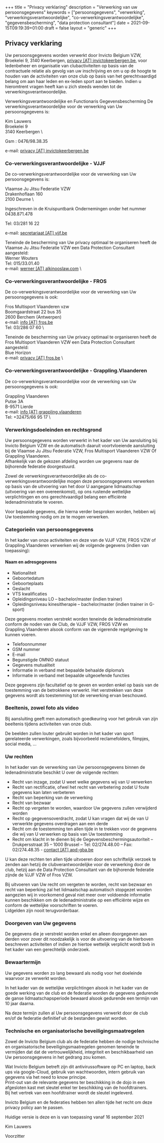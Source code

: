 +++
title = "Privacy verklaring"
description = "Verwerking van uw persoonsgegevens"
keywords = ["persoonsgegevens", "verwerking", "verwerkingsverantwoordelijke", "co-verwerkingsverantwoordelijke", "gegevensbescherming", "data protection consultant"]
date = 2021-09-15T09:19:39+01:00
draft = false
layout = "generic"
+++
## Privacy verklaring
Uw persoonsgegevens worden verwerkt door Invicto Belgium VZW, Broekelei 9, 3140 Keerbergen, [privacy [AT] invictokeerbergen.be](mailto:privacy@invictokeerbergen.be), voor ledenbeheer en organisatie van clubactiviteiten op basis van de contractuele relatie als gevolg van uw inschrijving en om u op de hoogte te houden van de activiteiten van onze club op basis van het gerechtvaardigd belang om aan haar leden en ex-leden sport aan te bieden.  Indien u hieromtrent vragen heeft kan u zich steeds wenden tot de verwerkingsverantwoordelijke.

Verwerkingsverantwoordelijke en Functionaris Gegevensbescherming
De verwerkingsverantwoordelijke voor de verwerking van Uw persoonsgegevens is:

Kim Lauwers \
Broekelei 9 \
3140 Keerbergen \

Gsm : 0476/98.38.35

e-mail: [privacy [AT] invictokeerbergen.be](mailto:privacy@invictokeerbergen.be)

### Co-verwerkingsverantwoordelijke - VJJF
De co-verwerkingsverantwoordelijke voor de verwerking van Uw persoonsgegevens is:

Vlaamse Ju Jitsu Federatie VZW \
Drakenhoflaan 160 \
2100 Deurne \

Ingeschreven in de Kruispuntbank Ondernemingen onder het nummer 0438.871.478

Tel: 03/281 16 22

e-mail: [secretariaat [AT] vjjf.be](mailto:secretariaat@vjjf.be)

Teneinde de bescherming van Uw privacy optimaal te organiseren heeft de Vlaamse Ju Jitsu Federatie VZW een Data Protection Consultant aangesteld: \
Werner Wouters \
Tel: 015/33.01.40 \
e-mail: [werner [AT] alkinooslaw.com](mailto:werner@alkinooslaw.com) \

### Co-verwerkingsverantwoordelijke - FROS
De co-verwerkingsverantwoordelijke voor de verwerking van Uw persoonsgegevens is ook:

Fros Multisport Vlaanderen vzw \
Boomgaardstraat 22 bus 35 \
2600 Berchem (Antwerpen) \
e-mail: [info [AT] fros.be](mailto:info@fros.be) \
Tel: 03/286 07 60 \

Teneinde de bescherming van Uw privacy optimaal te organiseren heeft de Fros Multisport Vlaanderen VZW een Data Protection Consultant aangesteld: \
Blue Horizon \
e-mail: [privacy [AT] fros.be](mailto:privacy@fros.be) \

### Co-verwerkingsverantwoordelijke - Grappling.Vlaanderen
De co-verwerkingsverantwoordelijke voor de verwerking van Uw persoonsgegevens is ook:

Grappling Vlaanderen \
Putse 3A \
B-9571 Lierde \
e-mail: [info [AT] grappling.vlaanderen](mailto:info@grappling.vlaanderen) \
Tel: +32475/66 95 17 \

### Verwerkingsdoeleinden en rechtsgrond
Uw persoonsgegevens worden verwerkt in het kader van Uw aansluiting bij Invicto Belgium VZW en de automatisch daaruit voortvloeiende aansluiting bij de Vlaamse Ju Jitsu Federatie VZW, Fros Multisport Vlaanderen VZW Of Grappling Vlaanderen. \
Afhankelijk van de gekozen afdeling worden uw gegevens naar de bijhorende federatie doorgestuurd.

Zowel de verwerkingsverantwoordelijke als de co-verwerkingsverantwoordelijke mogen deze persoonsgegevens verwerken op basis van de uitvoering van het door U aangegane lidmaatschap (uitvoering van een overeenkomst), op ons rustende wettelijke verplichtingen en ons gerechtvaardigd belang een efficiënte ledenadministratie te voeren.

Voor bepaalde gegevens, die hierna verder besproken worden, hebben wij Uw toestemming nodig om ze te mogen verwerken.

### Categorieën van persoonsgegevens
In het kader van onze activiteiten en deze van de VJJF VZW, FROS VZW of Grappling.Vlaanderen verwerken wij de volgende gegevens (indien van toepassing):

#### Naam en adresgegevens
* Nationaliteit
* Geboortedatum
* Geboorteplaats
* Geslacht
* VTS kwalificaties
* Opleidingsniveau LO – bachelor/master (indien trainer)
* Opleidingsniveau kinesitherapie – bachelor/master (indien trainer in G-sport)

Deze gegevens moeten verstrekt worden teneinde de ledenadministratie conform de noden van de Club, de VJJF VZW, FROS VZW en Grappling.Vlaanderen alsook conform van de vigerende regelgeving te kunnen voeren.

* Telefoonnummer
* GSM nummer
* E-mail
* Begunstigde OMNIO statuut
* Gegevens mutualiteit
* Informatie in verband met bepaalde behaalde diploma’s
* Informatie in verband met bepaalde uitgeoefende functies

Deze gegevens zijn facultatief op te geven en worden enkel op basis van de toestemming van de betrokkene verwerkt. Het verstrekken van deze gegevens wordt als toestemming tot de verwerking ervan beschouwd.

### Beeltenis, zowel foto als video
Bij aansluiting geeft men automatisch goedkeuring voor het gebruik van zijn beeltenis tijdens activiteiten van onze club.

De beelden zullen louter gebruikt worden in het kader van sport gerelateerde verwerkingen, zoals bijvoorbeeld reclamefolders, filmpjes, social media, ...

### Uw rechten
In het kader van de verwerking van Uw persoonsgegevens binnen de ledenadministratie beschikt U over de volgende rechten:

* Recht van inzage, zodat U weet welke gegevens wij van U verwerken
* Recht van rectificatie, ofwel het recht van verbetering zodat U foute gegevens kan laten verbeteren
* Recht van beperking van de verwerking
* Recht van bezwaar
* Recht op vergeten te worden, waardoor Uw gegevens zullen verwijderd worden
* Recht op gegevensoverdracht, zodat U kan vragen dat wij de van U verwerkte gegevens overdragen aan een derde
* Recht om de toestemming ten allen tijde in te trekken voor de gegevens die wij van U verwerken op basis van Uw toestemming
* Recht om klacht in te dienen bij de Gegevensbeschermingsautoriteit – Drukpersstraat 35 – 1000 Brussel – Tel: 02/274.48.00 – Fax: 02/274.48.35 - [contact [AT] apd-gba.be](mailto:contact@apd-gba.be)

U kan deze rechten ten allen tijde uitvoeren door een schriftelijk verzoek te zenden aan hetzij de clubverantwoordelijke voor de verwerking door de club, hetzij aan de Data Protection Consultant van de bijhorende federatie zijnde de VJJF VZW of Fros VZW.

Bij uitvoeren van Uw recht om vergeten te worden, recht van bezwaar en recht van beperking zal het lidmaatschap automatisch stopgezet worden aangezien wij in voorkomend geval niet meer over voldoende informatie kunnen beschikken om de ledenadministratie op een efficiënte wijze en conform de wettelijke voorschriften te voeren. \
Lidgelden zijn nooit terugvorderbaar.

### Doorgeven van Uw gegevens
De gegevens die je verstrekt worden enkel en alleen doorgegeven aan derden voor zover dit noodzakelijk is voor de uitvoering van de hierboven beschreven activiteiten of indien ze hiertoe wettelijk verplicht wordt bvb in het kader van een gerechtelijk onderzoek.

### Bewaartermijn
Uw gegevens worden zo lang bewaard als nodig voor het doeleinde waarvoor ze verwerkt worden.

In het kader van de wettelijke verplichtingen alsook in het kader van de goede werking van de club en de federatie worden de gegevens gedurende de ganse lidmaatschapsperiode bewaard alsook gedurende een termijn van 10 jaar daarna.

Na deze termijn zullen al Uw persoonsgegevens verwerkt door de club en/of de federatie definitief uit de bestanden gewist worden.

### Technische en organisatorische beveiligingsmaatregelen
Zowel de Invicto Belgium club als de federatie hebben de nodige technische en organisatorische beveiligingsmaatregelen genomen teneinde te vermijden dat dat de vertrouwelijkheid, integriteit en beschikbaarheid van Uw persoonsgegevens in het gedrang zou komen.

Wat Invicto Belgium betreft zijn dit antivirussoftware op PC en laptop, back ups via google-Cloud, gebruik van wachtwoorden, intern gebruik van gegevens via het need to know principe.  
Print-out van de relevante gegevens ter beschikking in de dojo in een afgesloten kast met sleutel enkel ter beschikking van de hoofdtrainers.  
Bij het vertrek van een hoofdtrainer wordt de sleutel ingeleverd.

Invicto Belgium en de federaties hebben ten allen tijde het recht om deze privacy policy aan te passen.

Huidige versie is deze en is van toepassing vanaf 16 september 2021



Kim Lauwers

Voorzitter